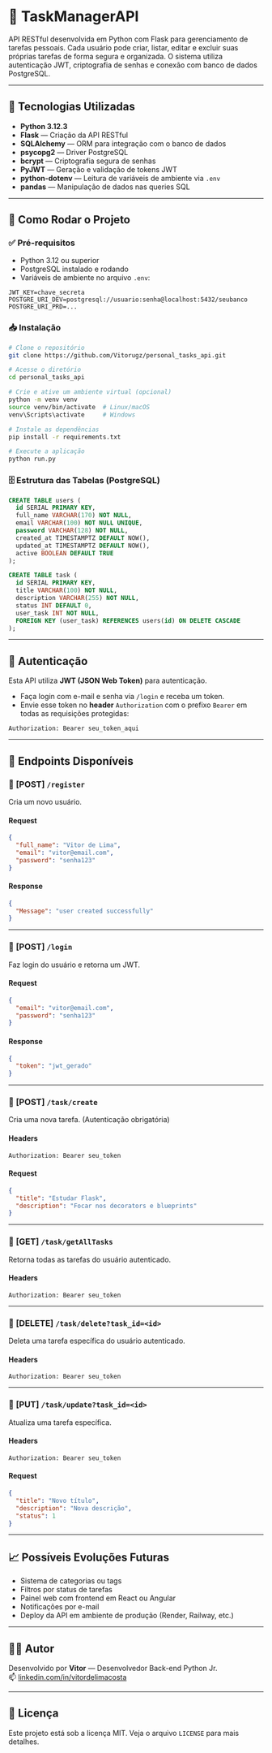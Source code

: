 
# 📌 TaskManagerAPI

API RESTful desenvolvida em Python com Flask para gerenciamento de tarefas pessoais. Cada usuário pode criar, listar, editar e excluir suas próprias tarefas de forma segura e organizada. O sistema utiliza autenticação JWT, criptografia de senhas e conexão com banco de dados PostgreSQL.

---

## 🚀 Tecnologias Utilizadas

- **Python 3.12.3**
- **Flask** — Criação da API RESTful
- **SQLAlchemy** — ORM para integração com o banco de dados
- **psycopg2** — Driver PostgreSQL
- **bcrypt** — Criptografia segura de senhas
- **PyJWT** — Geração e validação de tokens JWT
- **python-dotenv** — Leitura de variáveis de ambiente via `.env`
- **pandas** — Manipulação de dados nas queries SQL

---

## 📂 Como Rodar o Projeto

### ✅ Pré-requisitos

- Python 3.12 ou superior
- PostgreSQL instalado e rodando
- Variáveis de ambiente no arquivo `.env`:
  
```env
JWT_KEY=chave_secreta
POSTGRE_URI_DEV=postgresql://usuario:senha@localhost:5432/seubanco
POSTGRE_URI_PRD=...
```

### 📥 Instalação

```bash
# Clone o repositório
git clone https://github.com/Vitorugz/personal_tasks_api.git

# Acesse o diretório
cd personal_tasks_api

# Crie e ative um ambiente virtual (opcional)
python -m venv venv
source venv/bin/activate  # Linux/macOS
venv\Scripts\activate     # Windows

# Instale as dependências
pip install -r requirements.txt

# Execute a aplicação
python run.py
```

### 🗄️ Estrutura das Tabelas (PostgreSQL)

```sql
CREATE TABLE users (
  id SERIAL PRIMARY KEY,
  full_name VARCHAR(170) NOT NULL,
  email VARCHAR(100) NOT NULL UNIQUE,
  password VARCHAR(128) NOT NULL,
  created_at TIMESTAMPTZ DEFAULT NOW(),
  updated_at TIMESTAMPTZ DEFAULT NOW(),
  active BOOLEAN DEFAULT TRUE
);

CREATE TABLE task (
  id SERIAL PRIMARY KEY,
  title VARCHAR(100) NOT NULL,
  description VARCHAR(255) NOT NULL,
  status INT DEFAULT 0,
  user_task INT NOT NULL,
  FOREIGN KEY (user_task) REFERENCES users(id) ON DELETE CASCADE
);
```

---

## 🔐 Autenticação

Esta API utiliza **JWT (JSON Web Token)** para autenticação.

- Faça login com e-mail e senha via `/login` e receba um token.
- Envie esse token no **header** `Authorization` com o prefixo `Bearer` em todas as requisições protegidas:

```http
Authorization: Bearer seu_token_aqui
```

---

## 📡 Endpoints Disponíveis

### 🔸 **[POST]** `/register`
Cria um novo usuário.

#### Request
```json
{
  "full_name": "Vitor de Lima",
  "email": "vitor@email.com",
  "password": "senha123"
}
```
#### Response
```json
{
  "Message": "user created successfully"
}
```

---

### 🔸 **[POST]** `/login`
Faz login do usuário e retorna um JWT.

#### Request
```json
{
  "email": "vitor@email.com",
  "password": "senha123"
}
```

#### Response
```json
{
  "token": "jwt_gerado"
}
```

---

### 🔸 **[POST]** `/task/create`  
Cria uma nova tarefa. (Autenticação obrigatória)

#### Headers
```http
Authorization: Bearer seu_token
```

#### Request
```json
{
  "title": "Estudar Flask",
  "description": "Focar nos decorators e blueprints"
}
```

---

### 🔸 **[GET]** `/task/getAllTasks`  
Retorna todas as tarefas do usuário autenticado.

#### Headers
```http
Authorization: Bearer seu_token
```

---

### 🔸 **[DELETE]** `/task/delete?task_id=<id>`  
Deleta uma tarefa específica do usuário autenticado.

#### Headers
```http
Authorization: Bearer seu_token
```

---

### 🔸 **[PUT]** `/task/update?task_id=<id>`  
Atualiza uma tarefa específica.

#### Headers
```http
Authorization: Bearer seu_token
```

#### Request
```json
{
  "title": "Novo título",
  "description": "Nova descrição",
  "status": 1
}
```

---

## 📈 Possíveis Evoluções Futuras

- Sistema de categorias ou tags
- Filtros por status de tarefas
- Painel web com frontend em React ou Angular
- Notificações por e-mail
- Deploy da API em ambiente de produção (Render, Railway, etc.)

---

## 👨‍💻 Autor

Desenvolvido por **Vitor** — Desenvolvedor Back-end Python Jr.  
📫 [linkedin.com/in/vitordelimacosta](https://www.linkedin.com/in/vitordelimacosta)  

---

## 📄 Licença

Este projeto está sob a licença MIT. Veja o arquivo `LICENSE` para mais detalhes.
